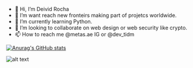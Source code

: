 - 👋 Hi, I’m Deivid Rocha
- 👀 I’m want reach new fronteirs making part of projetcs worldwide.
- 🌱 I’m currently learning Python.
- 💞️ I’m looking to collaborate on web design or web security like crypto.
- 📫 How to reach me @metas.ae IG or @dev_tidm

[![Anurag's GitHub stats](https://github-readme-stats.vercel.app/api?username=deividsrocha&show_icons=true&theme=radical)](https://github.com/anuraghazra/github-readme-stats)

![alt text](https://i.imgur.com/qoCDHgA.png)
<!---
deividsrocha/deividsrocha is a ✨ special ✨ repository because its `README.md` (this file) appears on your GitHub profile.
You can click the Preview link to take a look at your changes.
--->

